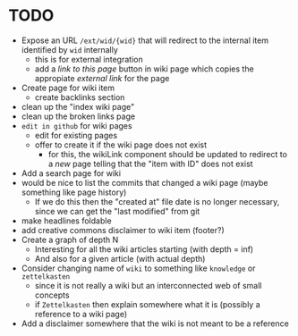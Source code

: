 # TODO

- Expose an URL `/ext/wid/{wid}` that will redirect to the internal item identified by `wid` internally
  - this is for external integration
  - add a _link to this page_ button in wiki page which copies the appropiate _external link_ for the page
- Create page for wiki item
  - create backlinks section
- clean up the "index wiki page"
- clean up the broken links page
- `edit in github` for wiki pages
  - edit for existing pages
  - offer to create it if the wiki page does not exist
    - for this, the wikiLink component should be updated to redirect to a _new_ page telling that the "item with ID" does not exist
- Add a search page for wiki
- would be nice to list the commits that changed a wiki page (maybe something like page history)
  - If we do this then the "created at" file date is no longer necessary, since we can get the "last modified" from git
- make headlines foldable
- add creative commons disclaimer to wiki item (footer?)
- Create a graph of depth N
  - Interesting for all the wiki articles starting (with depth = inf)
  - And also for a given article (with actual depth)
- Consider changing name of `wiki` to something like `knowledge` or `zettelkasten`
  - since it is not really a wiki but an interconnected web of small concepts
  - if `Zettelkasten` then explain somewhere what it is (possibly a reference to a wiki page)
- Add a disclaimer somewhere that the wiki is not meant to be a reference
